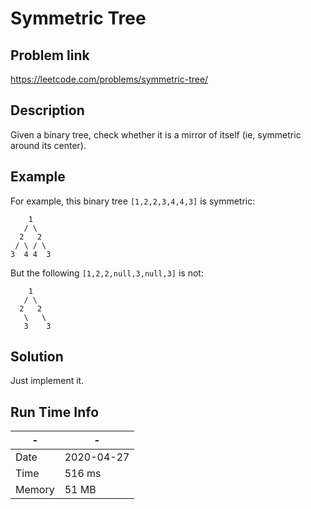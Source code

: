 # Symmetric Tree

## Problem link
https://leetcode.com/problems/symmetric-tree/

## Description

Given a binary tree, check whether it is a mirror of itself (ie, symmetric around its center).

## Example

For example, this binary tree `[1,2,2,3,4,4,3]` is symmetric:

```
    1
   / \
  2   2
 / \ / \
3  4 4  3
```



But the following `[1,2,2,null,3,null,3]` is not:

```
    1
   / \
  2   2
   \   \
   3    3
```


## Solution
Just implement it.

## Run Time Info

\- | \-
------------ | -------------
Date | 2020-04-27
Time |  516 ms
Memory |  51 MB

